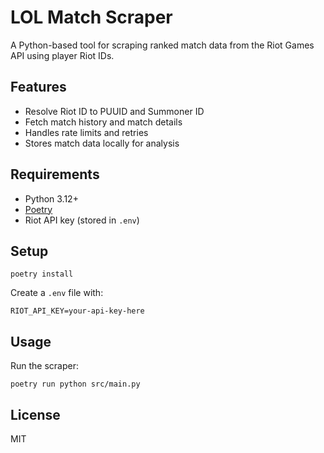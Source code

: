 # LOL Match Scraper

A Python-based tool for scraping ranked match data from the Riot Games API using player Riot IDs.

## Features
- Resolve Riot ID to PUUID and Summoner ID
- Fetch match history and match details
- Handles rate limits and retries
- Stores match data locally for analysis

## Requirements
- Python 3.12+
- [Poetry](https://python-poetry.org/)
- Riot API key (stored in `.env`)

## Setup

```
poetry install
```

Create a `.env` file with:

```
RIOT_API_KEY=your-api-key-here
```

## Usage

Run the scraper:

```
poetry run python src/main.py
```

## License

MIT
